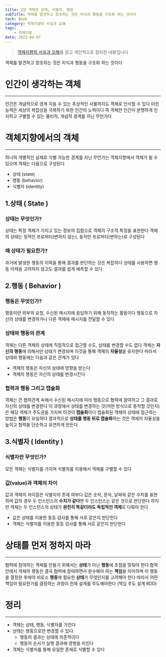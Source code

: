 ```yaml
---
title: 2장 객체의 상태, 식별자, 행동
subTitle: 객체를 발견하고 창조하는 것은 지식과 행동을 구조화 하는 것이다
tech: Book
category: 객체지향의 사실과 오해
tags: 
	- 객체지향
date: 2022-04-07
---
```


> [객체지향의 사실과 오해](http://www.yes24.com/Product/Goods/18249021)를 읽고 개인적으로 정리한 내용입니다

객체를 발견하고 창조하는 것은 지식과 행동을 구조화 하는 것이다



# 인간이 생각하는 객체
---
인간은 개념적으로 경계 지을 수 있는 추상적인 사물까지도 객체로 인식할 수 있다
이런 능력은 세상의 복잡성을 극복하기 위한 인간의 노력이다
즉 객체란 인간이 분명하게 인지하고 구별할 수 있는 물리적, 개념적 경계를 지닌 무언가다



# 객체지향에서의 객체
---
하나의 개별적인 실체로 식별 가능한 경계를 지닌 무언가는 객체지향에서 객체가 될 수 있으며
객체는 다음으로 구성된다

- 상태 (state)
- 행동 (behavior)
- 식별자 (identity)

## 1.상태 ( State )

### 상태는 무엇인가?

상태는 특정 객체가 가지고 있는 정보의 집합으로 객체의 구조적 특징을 표현한다
객체의 상태는 정적인 프로퍼티(변하지 않는), 동적인 프로퍼티(변하는)로 구성된다

### 왜 상태가 필요한가?

과거에 발생한 행동의 이력을 통해 결과를 판단하는 것은 복잡하다
상태를 사용하면 행동 이력을 고려하지 않고도 결과를 쉽게 예측할 수 있다

## 2.행동 ( Behavior )

### 행동은 무엇인가?

행동이란 외부의 요청, 수신된 메시지에 응답하기 위해 동작하는 활동이다
행동으로 자신의 상태를 변경하거나 다른 객체에 메시지를 전달할 수 있다

### 상태와 행동의 관계

객체는 다른 객체의 상태에 직접적으로 접근할 수도, 상태를 변경할 수도 없다
객체는 **자신의 행동**에 의해서만 상태가 변경되며 이것을 통해 객체의 **자율성**을 유지한다
따라서 상태와 행동에는 다음과 같은 관계가 있다

- 객체의 행동은 자신의 상태에 영향을 받는다
- 객체의 행동은 자신의 상태를 변경시킨다

### 협력과 행동 그리고 캡슐화

객체는 큰 협력관계 속에서 수신된 메시지에 따라 행동으로 협력에 참여하고 그 결과로 자신의 상태를 변경한다
이 과정에서 상태를 변경하는 것(어떤 방식으로 동작할 것인지)은 해당 객체가 주도권을 가지며 이것이 **캡슐화**이다
캡슐화된 객체의 상태에 접근하는 방법은 **행동**이 유일하다
결과적으로 **상태를 행동 뒤로 캡슐화**하는 것은 객체의 자율성을 높이고 협력을 단순하고 유연하게 만든다

## 3.식별자 ( Identity )

### 식별자란 무엇인가?

모든 객체는 식별자를 가지며 식별자를 이용해서 객체를 구별할 수 있다

### 값(value)과 객체의 차이

값과 객체의 차이점은 식별자의 존재 여부다
값은 숫자, 문자, 날짜와 같은 수치를 표현하며 값의 경우 두 인스턴스의 **수치가 같다**면 두 인스턴스는 같은 것으로 판단한다
하지만 객체는 두 인스턴스의 상태가 **완전히 똑같더라도 독립적인 객체**로 다뤄야 한다

- 값은 상태를 이용한 동등 검사를 통해 서로 같은지 판단한다
- 객체는 식별자를 이용한 동등 검사를 통해 서로 같은지 판단한다



# 상태를 먼저 정하지 마라
---

협력에 참여하는 객체를 만들기 위해서는 **상태**가 아닌 **행동**에 초점을 맞춰야 한다
협력안에서 객체의 행동은 결국 협력에 참여하면서 완수해야 하는 **책임**을 의미하며 이 행동을 결정한 후에야
비로소 **행동**에 필요한 **상태**가 무엇인지를 고려해야 한다
따라서 어떤 책임이 필요한가를 결정하는 과정이 전체 설계를 주도해야한다 (책임 주도 설계 RDD)



# 정리
---

- 객체는 상태, 행동, 식별자를 가진다
- 상태는 행동으로만 변경할 수 있다
  - 행동의 결과는 상태에 의존적이다
  - 행동의 순서가 실행 결과에 영향을 미친다
- 객체는 식별자를 통해 유일한 존재로 식별할 수 있다
